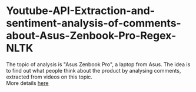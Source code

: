 # Youtube-API-Extraction-and-sentiment-analysis-of-comments-about-Asus-Zenbook-Pro-Regex-NLTK
The topic of analysis is "Asus Zenbook Pro", a laptop from Asus. The idea is to find out what people think about the product by analysing comments, extracted from videos on this topic.<br>
More details [here](https://github.com/oleksandrkim/Youtube-API-Extraction-and-analysis-of-comments-about-Asus-Zenbook-Pro-Regex-NLTK/blob/master/youtube_zenbook.ipynb)
